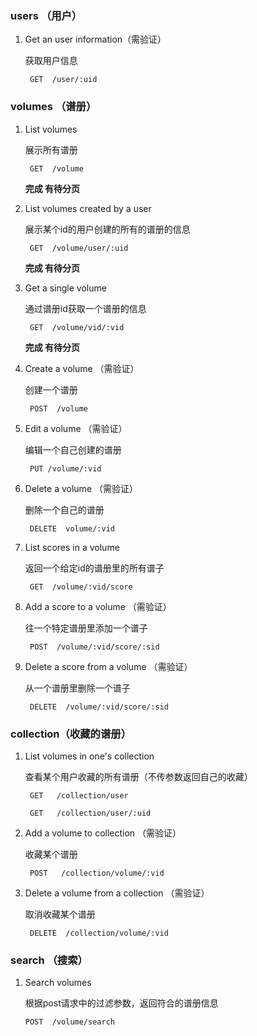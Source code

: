 ### users （用户）

1. Get an user information（需验证）

    获取用户信息

    ` GET  /user/:uid`

### volumes （谱册）

1. List volumes

    展示所有谱册

    ` GET  /volume`

    **完成 有待分页**

2. List volumes created by a user

    展示某个id的用户创建的所有的谱册的信息

    ` GET  /volume/user/:uid`

    **完成 有待分页**

3. Get a single volume

    通过谱册id获取一个谱册的信息

    ` GET  /volume/vid/:vid`
    
    **完成 有待分页**

4. Create a volume （需验证）

    创建一个谱册

    ` POST  /volume`

5. Edit a volume （需验证）

    编辑一个自己创建的谱册

    ` PUT /volume/:vid`

6. Delete a volume （需验证）

    删除一个自己的谱册

    ` DELETE  volume/:vid`

7.  List scores in a volume

    返回一个给定id的谱册里的所有谱子

    ` GET  /volume/:vid/score`

8. Add a score to a volume （需验证）

    往一个特定谱册里添加一个谱子

    ` POST  /volume/:vid/score/:sid`

9. Delete a score from a volume （需验证）

    从一个谱册里删除一个谱子

    ` DELETE  /volume/:vid/score/:sid`

### collection（收藏的谱册）

1. List volumes in one's collection

    查看某个用户收藏的所有谱册（不传参数返回自己的收藏）

    ` GET   /collection/user`

    ` GET   /collection/user/:uid`

2. Add a volume to collection （需验证）

    收藏某个谱册

    ` POST   /collection/volume/:vid`

3. Delete a volume from a collection （需验证）

    取消收藏某个谱册

    ` DELETE  /collection/volume/:vid`

### search （搜索）

1.  Search volumes

    根据post请求中的过滤参数，返回符合的谱册信息

    `POST  /volume/search`